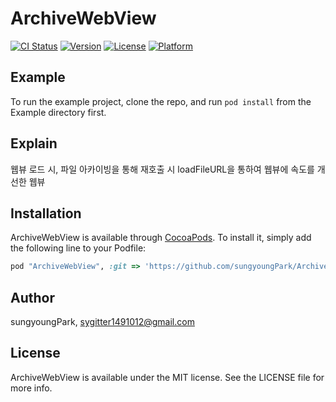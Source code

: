 # ArchiveWebView

[![CI Status](https://img.shields.io/travis/sungyoungPark/ArchiveWebView.svg?style=flat)](https://travis-ci.org/sungyoungPark/ArchiveWebView)
[![Version](https://img.shields.io/cocoapods/v/ArchiveWebView.svg?style=flat)](https://cocoapods.org/pods/ArchiveWebView)
[![License](https://img.shields.io/cocoapods/l/ArchiveWebView.svg?style=flat)](https://cocoapods.org/pods/ArchiveWebView)
[![Platform](https://img.shields.io/cocoapods/p/ArchiveWebView.svg?style=flat)](https://cocoapods.org/pods/ArchiveWebView)

## Example

To run the example project, clone the repo, and run `pod install` from the Example directory first.

## Explain

웹뷰 로드 시, 파일 아카이빙을 통해 재호출 시 loadFileURL을 통하여 웹뷰에 속도를 개선한 웹뷰

## Installation

ArchiveWebView is available through [CocoaPods](https://cocoapods.org). To install
it, simply add the following line to your Podfile:

```ruby
pod "ArchiveWebView", :git => 'https://github.com/sungyoungPark/ArchiveWebView.git', :tag => '0.1.0'
```

## Author

sungyoungPark, sygitter1491012@gmail.com

## License

ArchiveWebView is available under the MIT license. See the LICENSE file for more info.
